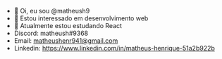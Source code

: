 - 👋 Oi, eu sou @matheush9
- 👀 Estou interessado em desenvolvimento web
- 🌱 Atualmente estou estudando React
- Discord: matheush#9368 
- Email: matheushenr941@gmail.com
- Linkedin: https://www.linkedin.com/in/matheus-henrique-51a2b922b


<!---
matheush9/matheush9 is a ✨ special ✨ repository because its `README.md` (this file) appears on your GitHub profile.
You can click the Preview link to take a look at your changes.
--->
